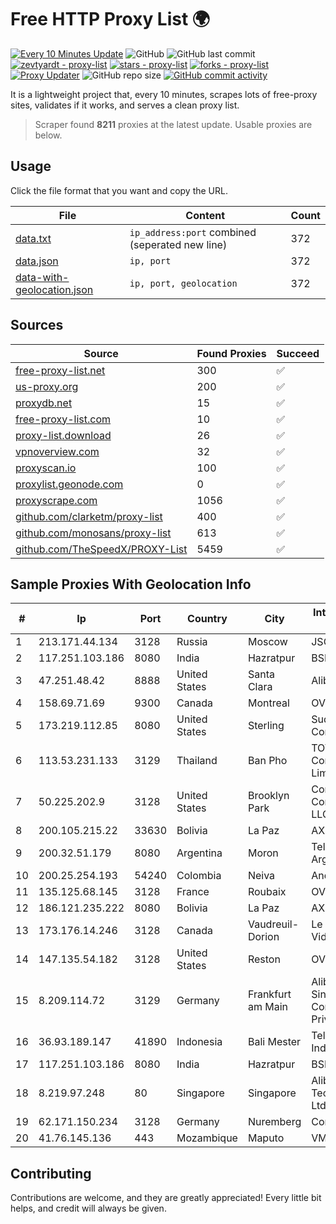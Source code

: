 
# Free HTTP Proxy List 🌍

[![Every 10 Minutes Update](https://github.com/mertguvencli/http-proxy-list/actions/workflows/main.yml/badge.svg?branch=main)](https://github.com/mertguvencli/http-proxy-list/actions/workflows/main.yml)
![GitHub](https://img.shields.io/github/license/mertguvencli/http-proxy-list)
![GitHub last commit](https://img.shields.io/github/last-commit/mertguvencli/http-proxy-list)
[![zevtyardt - proxy-list](https://img.shields.io/static/v1?label=zevtyardt&message=proxy-list&color=blue&logo=github)](https://github.com/zevtyardt/proxy-list "Go to GitHub repo")
[![stars - proxy-list](https://img.shields.io/github/stars/zevtyardt/proxy-list?style=social)](https://github.com/zevtyardt/proxy-list)
[![forks - proxy-list](https://img.shields.io/github/forks/zevtyardt/proxy-list?style=social)](https://github.com/zevtyardt/proxy-list)
[![Proxy Updater](https://github.com/zevtyardt/proxy-list/workflows/Proxy%20Updater/badge.svg)](https://github.com/zevtyardt/proxy-list/actions?query=workflow:"Proxy+Updater")
![GitHub repo size](https://img.shields.io/github/repo-size/zevtyardt/proxy-list)
[![GitHub commit activity](https://img.shields.io/github/commit-activity/m/zevtyardt/proxy-list?logo=commits)](https://github.com/zevtyardt/proxy-list/commits/main)

It is a lightweight project that, every 10 minutes, scrapes lots of free-proxy sites, validates if it works, and serves a clean proxy list.

> Scraper found **8211** proxies at the latest update. Usable proxies are below.

## Usage

Click the file format that you want and copy the URL.

|File|Content|Count|
|----|-------|-----|
|[data.txt](https://raw.githubusercontent.com/mertguvencli/http-proxy-list/main/proxy-list/data.txt)|`ip_address:port` combined (seperated new line)|372|
|[data.json](https://raw.githubusercontent.com/mertguvencli/http-proxy-list/main/proxy-list/data.json)|`ip, port`|372|
|[data-with-geolocation.json](https://raw.githubusercontent.com/mertguvencli/http-proxy-list/main/proxy-list/data-with-geolocation.json)|`ip, port, geolocation`|372|

## Sources

|Source|Found Proxies|Succeed|
|------|-------------|-------|
|[free-proxy-list.net](https://free-proxy-list.net)|300|✅|
|[us-proxy.org](https://www.us-proxy.org)|200|✅|
|[proxydb.net](http://proxydb.net)|15|✅|
|[free-proxy-list.com](https://free-proxy-list.com/?page=&port=&type%5B%5D=http&type%5B%5D=https&up_time=0&search=Search)|10|✅|
|[proxy-list.download](https://www.proxy-list.download/HTTP)|26|✅|
|[vpnoverview.com](https://vpnoverview.com/privacy/anonymous-browsing/free-proxy-servers)|32|✅|
|[proxyscan.io](https://www.proxyscan.io)|100|✅|
|[proxylist.geonode.com](https://proxylist.geonode.com/api/proxy-list?limit=300&page=1&sort_by=lastChecked&sort_type=desc&protocols=http,https)|0|✅|
|[proxyscrape.com](https://api.proxyscrape.com/v2/?request=displayproxies&protocol=http&timeout=10000&country=all&ssl=all&anonymity=all)|1056|✅|
|[github.com/clarketm/proxy-list](https://raw.githubusercontent.com/clarketm/proxy-list/master/proxy-list-raw.txt)|400|✅|
|[github.com/monosans/proxy-list](https://raw.githubusercontent.com/monosans/proxy-list/main/proxies/http.txt)|613|✅|
|[github.com/TheSpeedX/PROXY-List](https://raw.githubusercontent.com/TheSpeedX/PROXY-List/master/http.txt)|5459|✅|


## Sample Proxies With Geolocation Info

|#|Ip|Port|Country|City|Internet Service Provider|
|-|--|----|-------|----|-------------------------|
|1|213.171.44.134|3128|Russia|Moscow|JSC Comcor|
|2|117.251.103.186|8080|India|Hazratpur|BSNL Internet|
|3|47.251.48.42|8888|United States|Santa Clara|Alibaba.com LLC|
|4|158.69.71.69|9300|Canada|Montreal|OVH SAS|
|5|173.219.112.85|8080|United States|Sterling|Suddenlink Communications|
|6|113.53.231.133|3129|Thailand|Ban Pho|TOT Public Company Limited|
|7|50.225.202.9|3128|United States|Brooklyn Park|Comcast Cable Communications, LLC|
|8|200.105.215.22|33630|Bolivia|La Paz|AXS Bolivia S. A.|
|9|200.32.51.179|8080|Argentina|Moron|Telefonica de Argentina|
|10|200.25.254.193|54240|Colombia|Neiva|Andinet ON Line|
|11|135.125.68.145|3128|France|Roubaix|OVH SAS|
|12|186.121.235.222|8080|Bolivia|La Paz|AXS Bolivia S. A.|
|13|173.176.14.246|3128|Canada|Vaudreuil-Dorion|Le Groupe Videotron Ltee|
|14|147.135.54.182|3128|United States|Reston|OVH SAS|
|15|8.209.114.72|3129|Germany|Frankfurt am Main|Alibaba.com Singapore E-Commerce Private Limited|
|16|36.93.189.147|41890|Indonesia|Bali Mester|Telekomunikasi Indonesia|
|17|117.251.103.186|8080|India|Hazratpur|BSNL Internet|
|18|8.219.97.248|80|Singapore|Singapore|Alibaba (US) Technology Co., Ltd.|
|19|62.171.150.234|3128|Germany|Nuremberg|Contabo GmbH|
|20|41.76.145.136|443|Mozambique|Maputo|VM  S.A|



## Contributing

Contributions are welcome, and they are greatly appreciated! Every
little bit helps, and credit will always be given.

